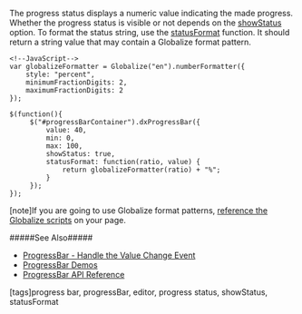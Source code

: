 The progress status displays a numeric value indicating the made progress. Whether the progress status is visible or not depends on the [showStatus](/api-reference/10%20UI%20Widgets/dxProgressBar/1%20Configuration/showStatus.md '/Documentation/ApiReference/UI_Widgets/dxProgressBar/Configuration/#showStatus') option. To format the status string, use the [statusFormat](/api-reference/10%20UI%20Widgets/dxProgressBar/1%20Configuration/statusFormat.md '/Documentation/ApiReference/UI_Widgets/dxProgressBar/Configuration/#statusFormat') function. It should return a string value that may contain a Globalize format pattern.

    <!--JavaScript-->
    var globalizeFormatter = Globalize("en").numberFormatter({
        style: "percent",
        minimumFractionDigits: 2,
        maximumFractionDigits: 2
    });

    $(function(){
         $("#progressBarContainer").dxProgressBar({
             value: 40,
             min: 0,
             max: 100,
             showStatus: true,
             statusFormat: function(ratio, value) {
                 return globalizeFormatter(ratio) + "%";
             }
         });
    });

[note]If you are going to use Globalize format patterns, [reference the Globalize scripts](/Documentation/Guide/Getting_Started/Installation/Local_Scripts/#GlobalizeLocalScripts) on your page.

#####See Also#####
- [ProgressBar - Handle the Value Change Event](/concepts/05%20Widgets/ProgressBar/10%20Handle%20the%20Value%20Change%20Event.md '/Documentation/Guide/Widgets/ProgressBar/Handle_the_Value_Change_Event')
- [ProgressBar Demos](https://js.devexpress.com/Demos/WidgetsGallery/#demo/dialogs_and_notifications-progress_bar-overview)
- [ProgressBar API Reference](/api-reference/10%20UI%20Widgets/dxProgressBar '/Documentation/ApiReference/UI_Widgets/dxProgressBar/')

[tags]progress bar, progressBar, editor, progress status, showStatus, statusFormat